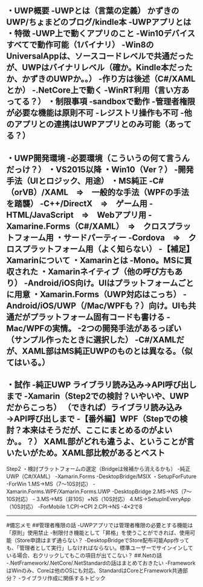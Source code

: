 ・UWP概要
    -UWPとは（言葉の定義）
        かずきのUWP/ちょまどのブログ/kindle本
    -UWPアプリとは
        ・特徴
            -UWP上で動くアプリのこと
            -Win10デバイスすべてで動作可能（1バイナリ）
            -Win8のUniversalAppは、ソースコードレベルで共通だったが、UWPはバイナリレベル（確か。Kindle本だったか、かずきのUWPか。。）
            -作り方は後述（C#/XAMLとか）
            -.NetCore上で動く
            -WinRT利用（言い方あってる？）
        ・制限事項
            -sandboxで動作
            -管理者権限が必要な機能は原則不可
            -レジストリ操作も不可
            -他のアプリとの連携はUWPアプリとのみ可能（あってる？）
---
・UWP開発環境
    -必要環境（こういうの何て言うんだっけ？）
        ・VS2015以降
        ・Win10（Ver？）
    -開発手法（UIとロジック、用途）
        ・MS純正
            -C#（orVB）/XAML　⇒　一般的な手法（WPFの手法を踏襲）
            -C++/DirectX　⇒　ゲーム用
            -HTML/JavaScript　⇒　Webアプリ用
            -Xamarine.Forms（C#/XAML）　⇒　クロスプラットフォーム用
        ・サードパーティー
            -Cordova　⇒　クロスプラットフォーム用（よく知らない）
    -【補足】Xamarinについて
        ・Xamarinとは
            -Mono。MSに買収された
        ・Xamarinネイティブ（他の呼び方もあり）
            -Android/iOS向け。UIはプラットフォームごとに用意
        ・Xamarin.Forms（UWP対応はこっち）
            -Android/iOS/UWP（/Mac/WPFも？）向け。UIも共通だがプラットフォーム固有コードも書ける
            -Mac/WPFの実情。
            -2つの開発手法があるっぽい（サンプル作ったときに選択した）
            -C#/XAMLだが、XAML部はMS純正UWPのものとは異なる。（似てはいる。）
---
・試作
    -純正UWP
        ライブラリ読み込み→API呼び出しまで
    -Xamarin（Step2での検討？いやいや、UWPだからこっち）
        （できれば）ライブラリ読み込み→API呼び出しまで
    -【番外編】WPF（Stepでの検討？本来はそうだが、ここにまとめるのがよいか。。？）
        XAML部がどれも違うよ、ということが言いたいがため。XAML部比較があるとベスト
---
Step2
・検討プラットフォームの選定（Bridgeは候補から消えるかも）
    -純正UWP（C#/XAML）
    -Xamarin.Forms
    -DesktopBridge/MSIX
・SetupForFuture
    -ForWin
        1.MS→MS（7～10S対応）
            -Xamarin.Forms.WPF/Xamarin.Forms.UWP
            -DesktopBridge
        2.MS→NS（7～10S対応）
            -
        3.MS→MS（非10S）+NS（10S対応）
        4.MS→SetupInEveryApp（10S対応）
    -ForMobile
        1.CPI→CPI
        2.CPI→NS
    -4×2で8

        

---
#備忘メモ
##管理者権限の話
-UWPアプリでは管理者権限の必要とする機能は「原則」使用禁止
-制限付き機能として「昇格」を使うことができれば、使用可能（Store申請はまず通らない？
-DesktopBridgeでStore配布可能App作っても、「管理者として実行」しなければならない。標準ユーザーでサインインしている場合、右クリックしてもこの項目が出てこない？
##.Netの話
-.NetFramework/.NetCore/.NetStandardの話はまとめておきたい
-FrameworkはWinのみ、Coreは他のOSにも対応、StandardはCoreとFramework共通部分？
-ライブラリ作成に関係するトピック
